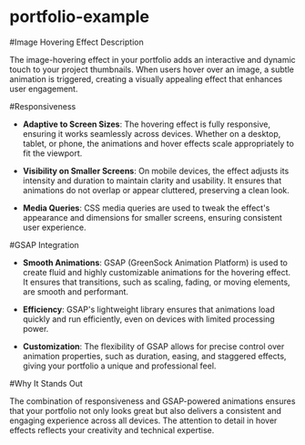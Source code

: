 ﻿# portfolio-example

#Image Hovering Effect Description

The image-hovering effect in your portfolio adds an interactive and dynamic touch to your project thumbnails. When users hover over an image, a subtle animation is triggered, creating a visually appealing effect that enhances user engagement.


#Responsiveness

- **Adaptive to Screen Sizes**: The hovering effect is fully responsive, ensuring it works seamlessly across devices. Whether on a desktop, tablet, or phone, the animations and hover effects scale appropriately to fit the viewport.
  
- **Visibility on Smaller Screens**: On mobile devices, the effect adjusts its intensity and duration to maintain clarity and usability. It ensures that animations do not overlap or appear cluttered, preserving a clean look.

- **Media Queries**: CSS media queries are used to tweak the effect's appearance and dimensions for smaller screens, ensuring consistent user experience.



#GSAP Integration

- **Smooth Animations**: GSAP (GreenSock Animation Platform) is used to create fluid and highly customizable animations for the hovering effect. It ensures that transitions, such as scaling, fading, or moving elements, are smooth and performant.

- **Efficiency**: GSAP's lightweight library ensures that animations load quickly and run efficiently, even on devices with limited processing power.

- **Customization**: The flexibility of GSAP allows for precise control over animation properties, such as duration, easing, and staggered effects, giving your portfolio a unique and professional feel.



#Why It Stands Out

The combination of responsiveness and GSAP-powered animations ensures that your portfolio not only looks great but also delivers a consistent and engaging experience across all devices. The attention to detail in hover effects reflects your creativity and technical expertise.

